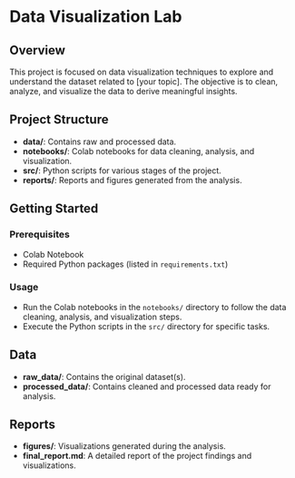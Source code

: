 # Data Visualization Lab

## Overview

This project is focused on data visualization techniques to explore and understand the dataset related to [your topic]. The objective is to clean, analyze, and visualize the data to derive meaningful insights.

## Project Structure

- **data/**: Contains raw and processed data.
- **notebooks/**: Colab notebooks for data cleaning, analysis, and visualization.
- **src/**: Python scripts for various stages of the project.
- **reports/**: Reports and figures generated from the analysis.

## Getting Started

### Prerequisites

- Colab Notebook
- Required Python packages (listed in `requirements.txt`)



### Usage

- Run the Colab notebooks in the `notebooks/` directory to follow the data cleaning, analysis, and visualization steps.
- Execute the Python scripts in the `src/` directory for specific tasks.

## Data

- **raw_data/**: Contains the original dataset(s).
- **processed_data/**: Contains cleaned and processed data ready for analysis.

## Reports

- **figures/**: Visualizations generated during the analysis.
- **final_report.md**: A detailed report of the project findings and visualizations.

